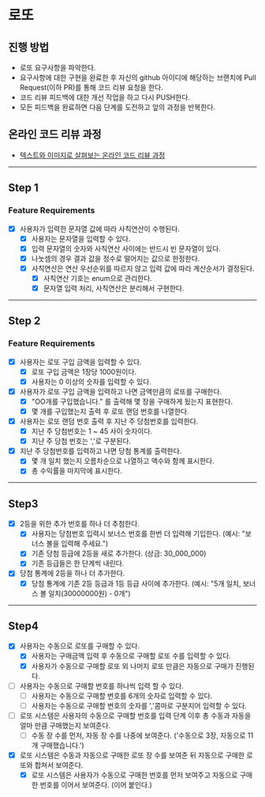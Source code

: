 # 로또
## 진행 방법
* 로또 요구사항을 파악한다.
* 요구사항에 대한 구현을 완료한 후 자신의 github 아이디에 해당하는 브랜치에 Pull Request(이하 PR)를 통해 코드 리뷰 요청을 한다.
* 코드 리뷰 피드백에 대한 개선 작업을 하고 다시 PUSH한다.
* 모든 피드백을 완료하면 다음 단계를 도전하고 앞의 과정을 반복한다.

## 온라인 코드 리뷰 과정
* [텍스트와 이미지로 살펴보는 온라인 코드 리뷰 과정](https://github.com/next-step/nextstep-docs/tree/master/codereview)

----

## Step 1 
### Feature Requirements
- [x] 사용자가 입력한 문자열 값에 따라 사칙연산이 수행된다.
  - [x] 사용자는 문자열을 입력할 수 있다.
  - [x] 입력 문자열의 숫자와 사칙연산 사이에는 반드시 빈 문자열이 있다.
  - [x] 나눗셈의 경우 결과 값을 정수로 떨어지는 값으로 한정한다.
  - [x] 사칙연산은 연산 우선순위를 따르지 않고 입력 값에 따라 계산순서가 결정된다.
    - [x] 사칙연산 기호는 enum으로 관리한다.
    - [x] 문자열 입력 처리, 사칙연산은 분리해서 구현한다.

----

## Step 2
### Feature Requirements
- [x] 사용자는 로또 구입 금액을 입력할 수 있다.
  - [x] 로또 구입 금액은 1장당 1000원이다.
  - [x] 사용자는 0 이상의 숫자를 입력할 수 있다.
- [x] 사용자가 로또 구입 금액을 입력하고 나면 금액만큼의 로또를 구매한다.
  - [x] "OO개를 구입했습니다." 를 출력해 몇 장을 구매하게 됬는지 표현한다.
  - [x] 몇 개를 구입했는지 출력 후 로또 랜덤 번호를 나열한다.
- [x] 사용자는 로또 랜덤 번호 출력 후 지난 주 당첨번호를 입력한다.
  - [x] 지난 주 당첨번호는 1 ~ 45 사이 숫자이다.
  - [x] 지난 주 당첨 번호는 ','로 구분된다.
- [x] 지난 주 당첨번호를 입력하고 나면 당첨 통계를 출력한다.
  - [x] 몇 개 일치 했는지 오름차순으로 나열하고 액수와 함께 표시한다.
  - [x] 총 수익률을 마지막에 표시한다.

----

## Step3

- [x] 2등을 위한 추가 번호를 하나 더 추첨한다.
  - [x] 사용자는 당첨번호 입력시 보너스 번호를 한번 더 입력해 기입한다. (예시: "보너스 볼을 입력해 주세요.")
  - [x] 기존 당첨 등급에 2등을 새로 추가한다. (상금: 30_000_000)
  - [x] 기존 등급들은 한 단계씩 내린다.
- [x] 당첨 통계에 2등을 하나 더 추가한다.
  - [x] 당첨 통계에 기존 2등 등급과 1등 등급 사이에 추가한다. (예시: "5개 일치, 보너스 볼 일치(30000000원) - 0개")

----

## Step4

- [x] 사용자는 수동으로 로또를 구매할 수 있다.
  - [x] 사용자는 구매금액 입력 후 수동으로 구매할 로또 수를 입력할 수 있다.
  - [x] 사용자가 수동으로 구매할 로또 외 나머지 로또 만큼은 자동으로 구매가 진행된다.
- [ ] 사용자는 수동으로 구매할 번호를 하나씩 입력 할 수 있다.
  - [ ] 사용자는 수동으로 구매할 번호를 6개의 숫자로 입력할 수 있다.
  - [ ] 사용자는 수동으로 구매할 번호의 숫자를 ','콤마로 구분지어 입력할 수 있다.
- [ ] 로또 시스템은 사용자의 수동으로 구매할 번호를 입력 단계 이후 총 수동과 자동을 얼마 만큼 구매했는지 보여준다.
  - [ ] 수동 장 수를 먼저, 자동 장 수를 나중에 보여준다. ('수동으로 3장, 자동으로 11개 구매했습니다.')
- [x] 로또 시스템은 수동과 자동으로 구매한 로또 장 수를 보여준 뒤 자동으로 구매한 로또와 합쳐서 보여준다.
  - [x] 로또 시스템은 사용자가 수동으로 구매한 번호를 먼저 보여주고 자동으로 구매한 번호를 이어서 보여준다. (이어 붙인다.)
